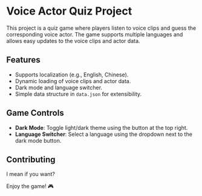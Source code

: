 
# Voice Actor Quiz Project

This project is a quiz game where players listen to voice clips and guess the corresponding voice actor. The game supports multiple languages and allows easy updates to the voice clips and actor data.


## Features
- Supports localization (e.g., English, Chinese).
- Dynamic loading of voice clips and actor data.
- Dark mode and language switcher.
- Simple data structure in `data.json` for extensibility.


## Game Controls

- **Dark Mode**: Toggle light/dark theme using the button at the top right.
- **Language Switcher**: Select a language using the dropdown next to the dark mode button.


## Contributing

I mean if you want?



Enjoy the game! 🎮

